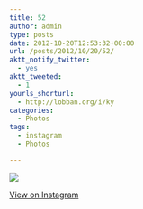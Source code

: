 ```yaml
---
title: 52
author: admin
type: posts
date: 2012-10-20T12:53:32+00:00
url: /posts/2012/10/20/52/
aktt_notify_twitter:
  - yes
aktt_tweeted:
  - 1
yourls_shorturl:
  - http://lobban.org/i/ky
categories:
  - Photos
tags:
  - instagram
  - Photos

---
```

![][1]

[View on Instagram][2]

 [1]: http://lobban.org/wp-content/uploads/HLIC/17ef84274f42f6f6598b5dca8d772c9e.jpg
 [2]: http://instagr.am/p/RAP86NKlsW/